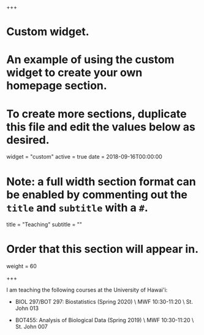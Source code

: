+++
# Custom widget.
# An example of using the custom widget to create your own homepage section.
# To create more sections, duplicate this file and edit the values below as desired.
widget = "custom"
active = true
date = 2018-09-16T00:00:00

# Note: a full width section format can be enabled by commenting out the `title` and `subtitle` with a `#`.
title = "Teaching"
subtitle = ""

# Order that this section will appear in.
weight = 60

+++

I am teaching the following courses at the University of Hawai'i:

- BIOL 297/BOT 297: Biostatistics (Spring 2020) \\
MWF 10:30-11:20 \\
St. John 013

- BOT455: Analysis of Biological Data (Spring 2019) \\
MWF 10:30-11:20 \\
St. John 007

